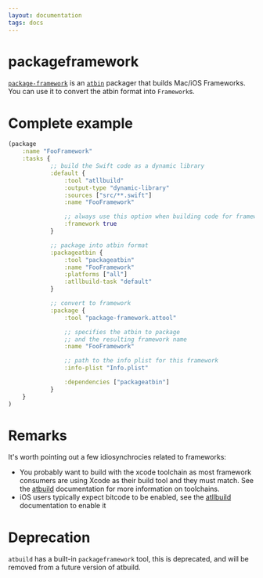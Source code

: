```yaml
---
layout: documentation
tags: docs
---
```


# packageframework

[`package-framework`](https://github.com/AnarchyTools/package-framework) is an [`atbin`](atbin.html) packager that builds Mac/iOS Frameworks.  You can use it to convert the atbin format into `Framework`s.

# Complete example

```clojure
(package
    :name "FooFramework"
    :tasks {
            ;; build the Swift code as a dynamic library
            :default {
                :tool "atllbuild"
                :output-type "dynamic-library"
                :sources ["src/**.swift"]
                :name "FooFramework"

                ;; always use this option when building code for frameworks
                :framework true
            }

            ;; package into atbin format
            :packageatbin {
                :tool "packageatbin"
                :name "FooFramework"
                :platforms ["all"]
                :atllbuild-task "default"
            }

            ;; convert to framework
            :package {
                :tool "package-framework.attool"

                ;; specifies the atbin to package
                ;; and the resulting framework name
                :name "FooFramework"

                ;; path to the info plist for this framework
                :info-plist "Info.plist"

                :dependencies ["packageatbin"]
            }
    }
)
```

# Remarks

It's worth pointing out a few idiosynchrocies related to frameworks:

* You probably want to build with the xcode toolchain as most framework consumers are using Xcode as their build tool and they must match.  See the [atbuild](atbuild.html) documentation for more information on toolchains.
* iOS users typically expect bitcode to be enabled, see the [atllbuild](atllbuild.html) documentation to enable it

# Deprecation

`atbuild` has a built-in `packageframework` tool, this is deprecated, and will be removed from a future version of atbuild.